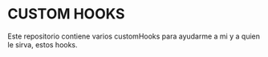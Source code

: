 # CUSTOM HOOKS

Este repositorio contiene varios customHooks para ayudarme a mi y a quien le sirva, estos hooks.